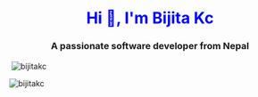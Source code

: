 <h1 align="center" style="color:blue">Hi 👋, I'm Bijita Kc</h1>
<h3 align="center">A passionate software developer from Nepal</h3>


<p>&nbsp;<img align="center" src="https://github-readme-stats.vercel.app/api?username=bijitakc&show_icons=true&locale=en" alt="bijitakc" /></p>

<p><img align="center" src="https://github-readme-streak-stats.herokuapp.com/?user=bijitakc&" alt="bijitakc" /></p>

